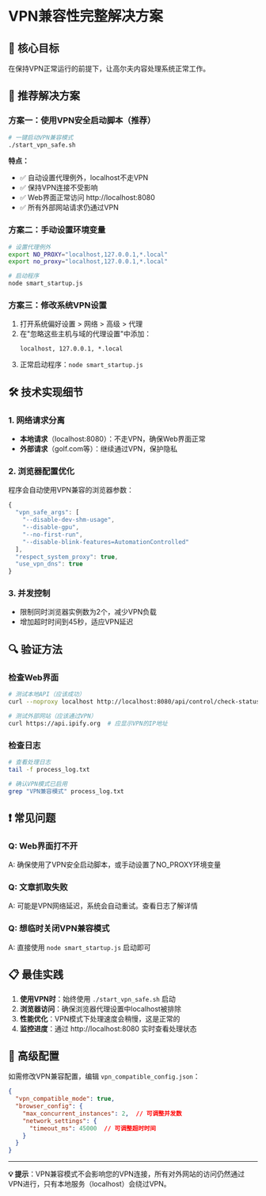 # VPN兼容性完整解决方案

## 🎯 核心目标
在保持VPN正常运行的前提下，让高尔夫内容处理系统正常工作。

## 🚀 推荐解决方案

### 方案一：使用VPN安全启动脚本（推荐）
```bash
# 一键启动VPN兼容模式
./start_vpn_safe.sh
```

**特点：**
- ✅ 自动设置代理例外，localhost不走VPN
- ✅ 保持VPN连接不受影响
- ✅ Web界面正常访问 http://localhost:8080
- ✅ 所有外部网站请求仍通过VPN

### 方案二：手动设置环境变量
```bash
# 设置代理例外
export NO_PROXY="localhost,127.0.0.1,*.local"
export no_proxy="localhost,127.0.0.1,*.local"

# 启动程序
node smart_startup.js
```

### 方案三：修改系统VPN设置
1. 打开系统偏好设置 > 网络 > 高级 > 代理
2. 在"忽略这些主机与域的代理设置"中添加：
   ```
   localhost, 127.0.0.1, *.local
   ```
3. 正常启动程序：`node smart_startup.js`

## 🛠️ 技术实现细节

### 1. 网络请求分离
- **本地请求**（localhost:8080）：不走VPN，确保Web界面正常
- **外部请求**（golf.com等）：继续通过VPN，保护隐私

### 2. 浏览器配置优化
程序会自动使用VPN兼容的浏览器参数：
```javascript
{
  "vpn_safe_args": [
    "--disable-dev-shm-usage",
    "--disable-gpu",
    "--no-first-run",
    "--disable-blink-features=AutomationControlled"
  ],
  "respect_system_proxy": true,
  "use_vpn_dns": true
}
```

### 3. 并发控制
- 限制同时浏览器实例数为2个，减少VPN负载
- 增加超时时间到45秒，适应VPN延迟

## 🔍 验证方法

### 检查Web界面
```bash
# 测试本地API（应该成功）
curl --noproxy localhost http://localhost:8080/api/control/check-status

# 测试外部网站（应该通过VPN）
curl https://api.ipify.org  # 应显示VPN的IP地址
```

### 检查日志
```bash
# 查看处理日志
tail -f process_log.txt

# 确认VPN模式已启用
grep "VPN兼容模式" process_log.txt
```

## ❗ 常见问题

### Q: Web界面打不开
A: 确保使用了VPN安全启动脚本，或手动设置了NO_PROXY环境变量

### Q: 文章抓取失败
A: 可能是VPN网络延迟，系统会自动重试。查看日志了解详情

### Q: 想临时关闭VPN兼容模式
A: 直接使用 `node smart_startup.js` 启动即可

## 📋 最佳实践

1. **使用VPN时**：始终使用 `./start_vpn_safe.sh` 启动
2. **浏览器访问**：确保浏览器代理设置中localhost被排除
3. **性能优化**：VPN模式下处理速度会稍慢，这是正常的
4. **监控进度**：通过 http://localhost:8080 实时查看处理状态

## 🔧 高级配置

如需修改VPN兼容配置，编辑 `vpn_compatible_config.json`：
```json
{
  "vpn_compatible_mode": true,
  "browser_config": {
    "max_concurrent_instances": 2,  // 可调整并发数
    "network_settings": {
      "timeout_ms": 45000  // 可调整超时时间
    }
  }
}
```

---

**💡 提示**：VPN兼容模式不会影响您的VPN连接，所有对外网站的访问仍然通过VPN进行，只有本地服务（localhost）会绕过VPN。